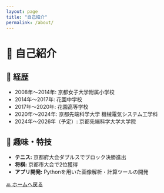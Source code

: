 ```yaml
---
layout: page
title: "自己紹介"
permalink: /about/
---
```


# 🎤 自己紹介
## 📖 経歴
- 2008年～2014年: 京都女子大学附属小学校
- 2014年～2017年: 花園中学校
- 2017年～2020年: 花園高等学校
- 2020年～2024年: 京都先端科学大学 機械電気システム工学科
- 2024年～2026年（予定）: 京都先端科学大学大学院

## 🎾 趣味・特技
- **テニス:** 京都府大会ダブルスでブロック決勝進出
- **将棋:** 京都市大会で2位獲得
- **アプリ開発:** Pythonを用いた画像解析・計算ツールの開発

[🔙 ホームへ戻る](/)
